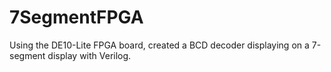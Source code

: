 # 7SegmentFPGA
Using the DE10-Lite FPGA board, created a BCD decoder displaying on a 7-segment display with Verilog.
